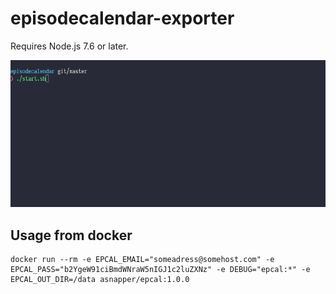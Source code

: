 # episodecalendar-exporter

Requires Node.js 7.6 or later.

![demo gif](img/demo.gif)

## Usage from docker

```
docker run --rm -e EPCAL_EMAIL="someadress@somehost.com" -e EPCAL_PASS="b2YgeW91ciBmdWNraW5nIGJ1c2luZXNz" -e DEBUG="epcal:*" -e EPCAL_OUT_DIR=/data asnapper/epcal:1.0.0
```
